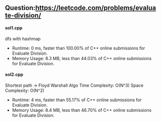 ## Question:https://leetcode.com/problems/evaluate-division/

#### sol1.cpp
dfs with hashmap
* Runtime: 0 ms, faster than 100.00% of C++ online submissions for Evaluate Division.
* Memory Usage: 8.3 MB, less than 44.03% of C++ online submissions for Evaluate Division.

#### sol2.cpp
Shortest path -> Floyd Warshall Algo
Time Complexity: O(N^3)
Space Complexity: O(N^2)

* Runtime: 4 ms, faster than 55.17% of C++ online submissions for Evaluate Division.
* Memory Usage: 8.4 MB, less than 46.70% of C++ online submissions for Evaluate Division.
